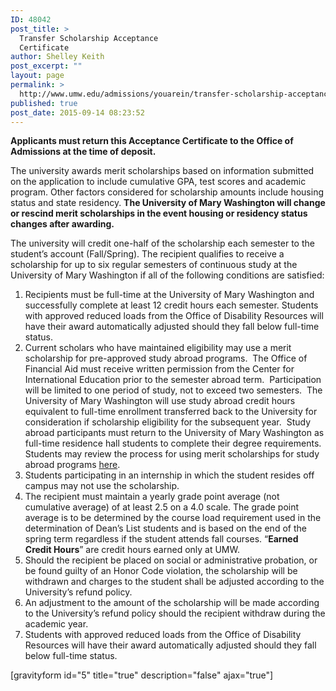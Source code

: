 ```yaml
---
ID: 48042
post_title: >
  Transfer Scholarship Acceptance
  Certificate
author: Shelley Keith
post_excerpt: ""
layout: page
permalink: >
  http://www.umw.edu/admissions/youarein/transfer-scholarship-acceptance/
published: true
post_date: 2015-09-14 08:23:52
---
```

<strong>Applicants must return this Acceptance Certificate to the Office of Admissions at the time of deposit.</strong>

The university awards merit scholarships based on information submitted on the application to include cumulative GPA, test scores and academic program. Other factors considered for scholarship amounts include housing status and state residency. <strong>The University of Mary Washington will change or rescind merit scholarships in the event housing or residency status changes after awarding</strong><strong>.</strong>

The university will credit one-half of the scholarship each semester to the student’s account (Fall/Spring). The recipient qualifies to receive a scholarship for up to six regular semesters of continuous study at the University of Mary Washington if all of the following conditions are satisfied:
<ol>
 	<li>Recipients must be full-time at the University of Mary Washington and successfully complete at least 12 credit hours each semester. Students with approved reduced loads from the Office of Disability Resources will have their award automatically adjusted should they fall below full-time status.</li>
 	<li>Current scholars who have maintained eligibility may use a merit scholarship for pre-approved study abroad programs.  The Office of Financial Aid must receive written permission from the Center for International Education prior to the semester abroad term.  Participation will be limited to one period of study, not to exceed two semesters.  The University of Mary Washington will use study abroad credit hours equivalent to full-time enrollment transferred back to the University for consideration if scholarship eligibility for the subsequent year.  Study abroad participants must return to the University of Mary Washington as full-time residence hall students to complete their degree requirements. Students may review the process for using merit scholarships for study abroad programs <a href="http://www.umw.edu/financialaid/eligibility/study-abroad/">here</a>.</li>
 	<li>Students participating in an internship in which the student resides off campus may not use the scholarship.</li>
 	<li>The recipient must maintain a yearly grade point average (not cumulative average) of at least 2.5 on a 4.0 scale. The grade point average is to be determined by the course load requirement used in the determination of Dean’s List students and is based on the end of the spring term regardless if the student attends fall courses. “<strong>Earned Credit Hours</strong>” are credit hours earned only at UMW.</li>
 	<li>Should the recipient be placed on social or administrative probation, or be found guilty of an Honor Code violation, the scholarship will be withdrawn and charges to the student shall be adjusted according to the University’s refund policy.</li>
 	<li>An adjustment to the amount of the scholarship will be made according to the University’s refund policy should the recipient withdraw during the academic year.</li>
 	<li>Students with approved reduced loads from the Office of Disability Resources will have their award automatically adjusted should they fall below full-time status.</li>
</ol>
[gravityform id="5" title="true" description="false" ajax="true"]